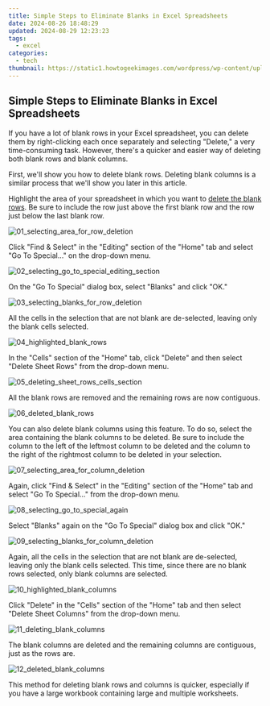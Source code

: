 ```yaml
---
title: Simple Steps to Eliminate Blanks in Excel Spreadsheets
date: 2024-08-26 18:48:29
updated: 2024-08-29 12:23:23
tags:
  - excel
categories:
  - tech
thumbnail: https://static1.howtogeekimages.com/wordpress/wp-content/uploads/2015/01/00_lead_image_deleting_row_manually.png
---
```


## Simple Steps to Eliminate Blanks in Excel Spreadsheets

If you have a lot of blank rows in your Excel spreadsheet, you can delete them by right-clicking each once separately and selecting "Delete," a very time-consuming task. However, there's a quicker and easier way of deleting both blank rows and blank columns.

 First, we'll show you how to delete blank rows. Deleting blank columns is a similar process that we'll show you later in this article.

 Highlight the area of your spreadsheet in which you want to [delete the blank rows](https://youtube-lab.techidaily.com/ed-maximizing-profits-from-a-million-viewer-baseline-for-2024/). Be sure to include the row just above the first blank row and the row just below the last blank row.

![01_selecting_area_for_row_deletion](https://static1.howtogeekimages.com/wordpress/wp-content/uploads/2015/01/01_selecting_area_for_row_deletion.png) 

 Click "Find & Select" in the "Editing" section of the "Home" tab and select "Go To Special..." on the drop-down menu.

![02_selecting_go_to_special_editing_section](https://static1.howtogeekimages.com/wordpress/wp-content/uploads/2015/01/02_selecting_go_to_special_editing_section.png) 

 On the "Go To Special" dialog box, select "Blanks" and click "OK."

![03_selecting_blanks_for_row_deletion](https://static1.howtogeekimages.com/wordpress/wp-content/uploads/2015/01/03_selecting_blanks_for_row_deletion.png) 

 All the cells in the selection that are not blank are de-selected, leaving only the blank cells selected.

![04_highlighted_blank_rows](https://static1.howtogeekimages.com/wordpress/wp-content/uploads/2015/01/04_highlighted_blank_rows.png) 

 In the "Cells" section of the "Home" tab, click "Delete" and then select "Delete Sheet Rows" from the drop-down menu.

![05_deleting_sheet_rows_cells_section](https://static1.howtogeekimages.com/wordpress/wp-content/uploads/2015/01/05_deleting_sheet_rows_cells_section.png) 

 All the blank rows are removed and the remaining rows are now contiguous.

![06_deleted_blank_rows](https://static1.howtogeekimages.com/wordpress/wp-content/uploads/2015/01/06_deleted_blank_rows.png) 

 You can also delete blank columns using this feature. To do so, select the area containing the blank columns to be deleted. Be sure to include the column to the left of the leftmost column to be deleted and the column to the right of the rightmost column to be deleted in your selection.

![07_selecting_area_for_column_deletion](https://static1.howtogeekimages.com/wordpress/wp-content/uploads/2015/01/07_selecting_area_for_column_deletion.png) 

 Again, click "Find & Select" in the "Editing" section of the "Home" tab and select "Go To Special..." from the drop-down menu.

![08_selecting_go_to_special_again](https://static1.howtogeekimages.com/wordpress/wp-content/uploads/2015/01/08_selecting_go_to_special_again.png) 

 Select "Blanks" again on the "Go To Special" dialog box and click "OK."

![09_selecting_blanks_for_column_deletion](https://static1.howtogeekimages.com/wordpress/wp-content/uploads/2015/01/09_selecting_blanks_for_column_deletion.png) 

 Again, all the cells in the selection that are not blank are de-selected, leaving only the blank cells selected. This time, since there are no blank rows selected, only blank columns are selected.

![10_highlighted_blank_columns](https://static1.howtogeekimages.com/wordpress/wp-content/uploads/2015/01/10_highlighted_blank_columns.png) 

 Click "Delete" in the "Cells" section of the "Home" tab and then select "Delete Sheet Columns" from the drop-down menu.

![11_deleting_blank_columns](https://static1.howtogeekimages.com/wordpress/wp-content/uploads/2015/01/11_deleting_blank_columns.png) 

 The blank columns are deleted and the remaining columns are contiguous, just as the rows are.

![12_deleted_blank_columns](https://static1.howtogeekimages.com/wordpress/wp-content/uploads/2015/01/12_deleted_blank_columns.png) 

 This method for deleting blank rows and columns is quicker, especially if you have a large workbook containing large and multiple worksheets.

<ins class="adsbygoogle"
     style="display:block"
     data-ad-format="autorelaxed"
     data-ad-client="ca-pub-7571918770474297"
     data-ad-slot="1223367746"></ins>



<ins class="adsbygoogle"
     style="display:block"
     data-ad-client="ca-pub-7571918770474297"
     data-ad-slot="8358498916"
     data-ad-format="auto"
     data-full-width-responsive="true"></ins>
